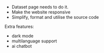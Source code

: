 - Dataset page needs to do it.
- Make the website responsive
- Simplify, format and utilise the source code

Extra features:
- dark mode
- multilanguage support
- ai chatbot
